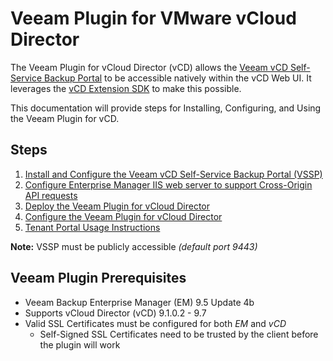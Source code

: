 # Veeam Plugin for VMware vCloud Director

The Veeam Plugin for vCloud Director (vCD) allows the [Veeam vCD Self-Service Backup Portal](https://helpcenter.veeam.com/docs/backup/em/em_managing_vms_in_vcd_org.html?ver=95u4) to be accessible natively within the vCD Web UI. It leverages the [vCD Extension SDK](https://github.com/vmware/vcd-ext-sdk) to make this possible.

This documentation will provide steps for Installing, Configuring, and Using the Veeam Plugin for vCD.

## Steps

1. [Install and Configure the Veeam vCD Self-Service Backup Portal (VSSP)](vssp-setup.md)
2. [Configure Enterprise Manager IIS web server to support Cross-Origin API requests](vssp-iis-config.md)
3. [Deploy the Veeam Plugin for vCloud Director](plugin-deployment-methods.md)
4. [Configure the Veeam Plugin for vCloud Director](plugin-configuration-provider.md)
5. [Tenant Portal Usage Instructions](plugin-usage-tenant.md)

**Note:** VSSP must be publicly accessible _(default port 9443)_

## Veeam Plugin Prerequisites

* Veeam Backup Enterprise Manager (EM) 9.5 Update 4b
* Supports vCloud Director (vCD) 9.1.0.2 - 9.7
* Valid SSL Certificates must be configured for both _EM_ and _vCD_
  * Self-Signed SSL Certificates need to be trusted by the client before the plugin will work

